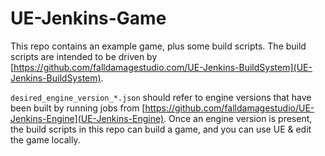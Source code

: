 # UE-Jenkins-Game

This repo contains an example game, plus some build scripts. The build scripts are intended to be driven by [https://github.com/falldamagestudio.com/UE-Jenkins-BuildSystem](UE-Jenkins-BuildSystem).

`desired_engine_version_*.json` should refer to engine versions that have been built by running jobs from [https://github.com/falldamagestudio/UE-Jenkins-Engine](UE-Jenkins-Engine). Once an engine version is present, the build scripts in this repo can build a game, and you can use UE & edit the game locally.

